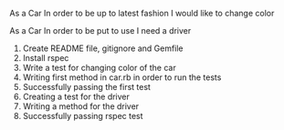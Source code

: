 As a Car
In order to be up to latest fashion
I would like to change color

As a Car 
In order to be put to use
I need a driver

1) Create README file, gitignore and Gemfile
2) Install rspec
3) Write a test for changing color of the car
4) Writing first method in car.rb in order to run the tests
5) Successfully passing the first test
6) Creating a test for the driver
7) Writing a method for the driver
8) Successfully passing rspec test
